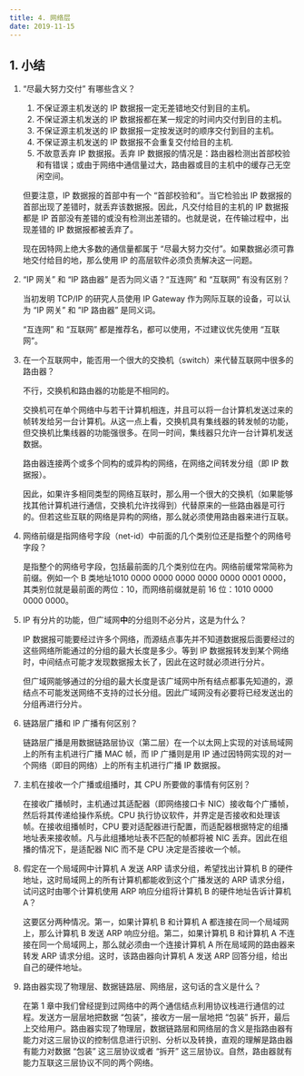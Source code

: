 ```yaml
---
title: 4. 网络层
date: 2019-11-15
---
```


## 1. 小结

1. “尽最大努力交付” 有哪些含义？

   1. 不保证源主机发送的 IP 数据报一定无差错地交付到目的主机。
   2. 不保证源主机发送的 IP 数据报都在某一规定的时间内交付到目的主机。
   3. 不保证源主机发送的 IP 数据报一定按发送时的顺序交付到目的主机。
   4. 不保证源主机发送的 IP 数据报不会重复交付给目的主机.
   5. 不故意丢弃 IP 数据报。丢弃 IP 数据报的情况是：路由器检测出首部校验和有错误；或由于网络中通信量过大，路由器或目的主机中的缓存己无空闲空间。

   但要注意，IP 数据报的首部中有一个 “首部校验和”。当它检验出 IP 数据报的首部出现了差错时，就丢弃该数据报。因此，凡交付给目的主机的 IP 数据报都是 IP 首部没有差错的或没有检测出差错的。也就是说，在传输过程中，出现差错的 IP 数据报都被丢弃了。

   现在因特网上绝大多数的通信量都属于 “尽最大努力交付”。如果数据必须可靠地交付给目的地，那么使用 IP 的高层软件必须负责解决这一问题。

2. “IP 网关” 和 “IP 路由器” 是否为同义语？“互连网” 和 “互联网” 有没有区别？

   当初发明 TCP/IP 的研究人员使用 IP Gateway 作为网际互联的设备，可以认为 “IP 网关” 和 ”IP 路由器” 是同义词。

   “互连网” 和 “互联网” 都是推荐名，都可以使用，不过建议优先使用 “互联网”。

3. 在一个互联网中，能否用一个很大的交換机（switch）来代替互联网中很多的路由器？

   不行，交换机和路由器的功能是不相同的。

   交换机可在单个网络中与若干计算机相连，并且可以将一台计算机发送过来的帧转发给另一台计算机。从这一点上看，交换机具有集线器的转发帧的功能，但交换机比集线器的功能强很多。在同一时间，集线器只允许一台计算机发送数据。

   路由器连接两个或多个同构的或异构的网络，在网络之间转发分组（即 IP 数据报）。

   因此，如果许多相同类型的网络互联时，那么用一个很大的交换机（如果能够找其他计算机进行通信，交换机允许找得到）代替原来的一些路由器是可行的。但若这些互联的网络是异构的网络，那么就必须使用路由器来进行互联。

4. 网络前缀是指网络号字段（net-id）中前面的几个类别位还是指整个的网络号字段？

   是指整个的网络号字段，包括最前面的几个类别位在内。网络前缓常常简称为前缀。例如一个 B 类地址1010 0000 0000 0000 0000 0000 0001 0000，其类别位就是最前面的两位：10，而网络前缀就是前 16 位：1010 0000 0000 0000。

5. IP 有分片的功能，但广域网**中**的分组则不必分片，这是为什么？

   IP 数据报可能要经过许多个网络，而源结点事先并不知道数据报后面要经过的这些网络所能通过的分组的最大长度是多少。等到 IP 数据报转发到某个网络时，中间结点可能才发现数据报太长了，因此在这时就必须进行分片。

   但广域网能够通过的分组的最大长度是该广域网中所有结点都事先知道的，源结点不可能发送网络不支持的过长分组。因此广域网没有必要将已经发送出的分组再进行分片。

6. 链路层广播和 IP 广播有何区别？

   链路层广播是用数据链路层协议（第二层）在一个以太网上实现的对该局域网上的所有主机进行广播 MAC 帧，而 IP 广播则是用 IP 通过因特网实现的对一个网络（即目的网络）上的所有主机进行广播 IP 数据报。

7. 主机在接收一个广播或组播时，其 CPU 所要做的事情有何区别？

   在接收广播帧时，主机通过其适配器（即网络接口卡 NIC）接收每个广播帧，然后将其传递给操作系统。CPU 执行协议软件，并界定是否接收和处理该帧。在接收组播帧时，CPU 要对适配器进行配置，而适配器根据特定的组播地址表来接收帧。凡与此组播地址表不匹配的帧都将被 NIC 丢弃。因此在组播的情况下，是适配器 NIC 而不是 CPU 决定是否接收一个帧。

8. 假定在一个局域网中计算机 A 发送 ARP 请求分组，希望找出计算机 B 的硬件地址，这时局域网上的所有计算机都能收到这个广播发送的 ARP 请求分组，试问这时由哪个计算机使用 ARP 响应分组将计算机 B 的硬件地址告诉计算机A？

   这要区分两种情况。第一，如果计算机 B 和计算机 A 都连接在同一个局域网上，那么计算机 B 发送 ARP 响应分组。第二，如果计算机 B 和计算机 A 不连接在同一个局域网上，那么就必须由一个连接计算机 A 所在局域网的路由器来转发 ARP 请求分组。这时，该路由器向计算机 A 发送 ARP 回答分组，给出自己的硬件地址。

9. 路由器实现了物理层、数据链路层、网络层，这句话的含义是什么？

   在第 1 章中我们曾经提到过网络中的两个通信结点利用协议栈进行通信的过程。发送方一层层地把数据 “包装”，接收方一层一层地把 “包装” 拆开，最后上交给用户。路由器实现了物理层，数据链路层和网络层的含义是指路由器有能力对这三层协议的控制信息进行识别、分析以及转换，直观的理解是路由器有能力对数据 “包装” 这三层协议或者 “拆开” 这三层协议。自然，路由器就有能力互联这三层协议不同的两个网络。